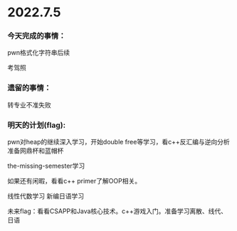 # 2022.7.5

### 今天完成的事情：

pwn格式化字符串后续

考驾照

### 遗留的事情：

转专业不准失败

### 明天的计划(flag):

pwn对heap的继续深入学习，开始double free等学习，看c++反汇编与逆向分析 准备网鼎杯和蓝帽杯

the-missing-semester学习

如果还有闲暇，看看c++ primer了解OOP相关。

线性代数学习 新编日语学习

未来flag：看看CSAPP和Java核心技术。c++游戏入门。准备学习离散、线代、日语


